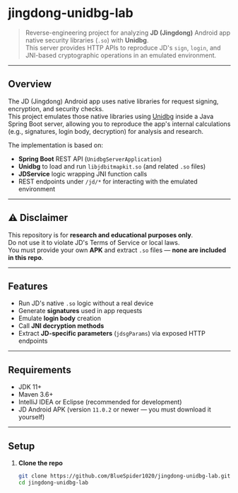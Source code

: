 # jingdong-unidbg-lab

> Reverse-engineering project for analyzing **JD (Jingdong)** Android app native security libraries (`.so`) with **Unidbg**.  
> This server provides HTTP APIs to reproduce JD's `sign`, `login`, and JNI-based cryptographic operations in an emulated environment.

---

## Overview

The JD (Jingdong) Android app uses native libraries for request signing, encryption, and security checks.  
This project emulates those native libraries using [Unidbg](https://github.com/zhkl0228/unidbg) inside a Java Spring Boot server, allowing you to reproduce the app's internal calculations (e.g., signatures, login body, decryption) for analysis and research.

The implementation is based on:
- **Spring Boot** REST API (`UnidbgServerApplication`)
- **Unidbg** to load and run `libjdbitmapkit.so` (and related `.so` files)
- **JDService** logic wrapping JNI function calls
- REST endpoints under `/jd/*` for interacting with the emulated environment

---

## ⚠️ Disclaimer

This repository is for **research and educational purposes only**.  
Do not use it to violate JD's Terms of Service or local laws.  
You must provide your own **APK** and extract `.so` files — **none are included in this repo**.

---

## Features

- Run JD's native `.so` logic without a real device
- Generate **signatures** used in app requests
- Emulate **login body** creation
- Call **JNI decryption methods**
- Extract **JD-specific parameters** (`jdsgParams`) via exposed HTTP endpoints

---

## Requirements

- JDK 11+
- Maven 3.6+
- IntelliJ IDEA or Eclipse (recommended for development)
- JD Android APK (version `11.0.2` or newer — you must download it yourself)

---

## Setup

1. **Clone the repo**
   ```bash
   git clone https://github.com/BlueSpider1020/jingdong-unidbg-lab.git
   cd jingdong-unidbg-lab
